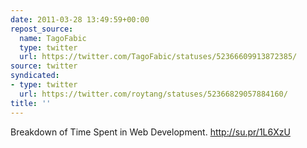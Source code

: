```yaml
---
date: 2011-03-28 13:49:59+00:00
repost_source:
  name: TagoFabic
  type: twitter
  url: https://twitter.com/TagoFabic/statuses/52366609913872385/
source: twitter
syndicated:
- type: twitter
  url: https://twitter.com/roytang/statuses/52366829057884160/
title: ''
---
```


Breakdown of Time Spent in Web Development. http://su.pr/1L6XzU